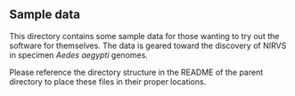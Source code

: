 ## Sample data

This directory contains some sample data for those wanting to try out the software for themselves.  The data is geared toward the discovery of NIRVS in specimen *Aedes aegypti* genomes.

Please reference the directory structure in the README of the parent directory to place these files in their proper locations.
